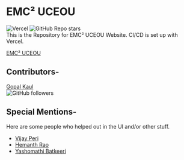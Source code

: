 # EMC² UCEOU

![Vercel](https://therealsujitk-vercel-badge.vercel.app/?app=emccuceou&logo=false)
![GitHub Repo stars](https://img.shields.io/github/stars/gopal-kaul/emccuceou?style=social)  
This is the Repository for EMC² UCEOU Website. CI/CD is set up with Vercel.

[EMC² UCEOU](https://emccuceou.vercel.app/)

## Contributors-

[Gopal Kaul](https://github.com/gopal-kaul)  
![GitHub followers](https://img.shields.io/github/followers/gopal-kaul?style=social)

## Special Mentions-

Here are some people who helped out in the UI and/or other stuff.

- [Vijay Peri](https://github.com/Vijayperi)
- [Hemanth Rao](https://github.com/HemanthRa0)
- [Yashomathi Batkeeri](https://www.linkedin.com/in/yashomathi-batkeeri-746ab321b/)
